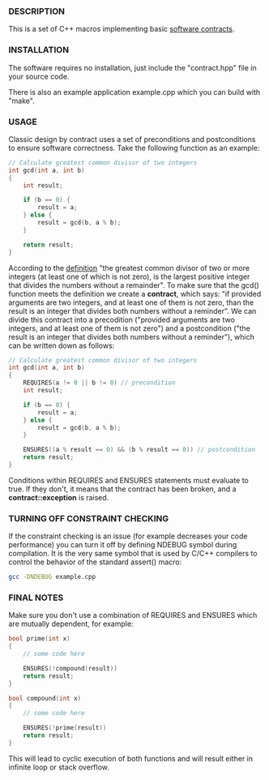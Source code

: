 ### DESCRIPTION

This is a set of C++ macros implementing basic [software contracts](http://weblambdazero.blogspot.com/2013/09/design-by-contract.html).

### INSTALLATION

The software requires no installation, just include the "contract.hpp" file in your source code.

There is also an example application example.cpp which you can build with "make".

### USAGE

Classic design by contract uses a set of preconditions and postconditions to ensure software correctness. Take the following function as an example:

```cpp
// Calculate greatest common divisor of two integers
int gcd(int a, int b)
{
    int result;

    if (b == 0) {
        result = a;
    } else {
        result = gcd(b, a % b);
    }

    return result;
}
```

According to the [definition](http://en.wikipedia.org/wiki/Greatest_common_divisor) "the greatest common divisor of two or more integers (at least one of which is not zero), is the largest positive integer that divides the numbers without a remainder". To make sure that the gcd() function meets the definition we create a **contract**, which says: "if provided arguments are two integers, and at least one of them is not zero, than the result is an integer that divides both numbers without a reminder". We can divide this contract into a precodition ("provided arguments are two integers, and at least one of them is not zero") and a postcondition ("the result is an integer that divides both numbers without a reminder"), which can be written down as follows:

```cpp
// Calculate greatest common divisor of two integers
int gcd(int a, int b)
{
    REQUIRES(a != 0 || b != 0) // precondition
    int result;

    if (b == 0) {
        result = a;
    } else {
        result = gcd(b, a % b);
    }

    ENSURES((a % result == 0) && (b % result == 0)) // postcondition
    return result;
}
```

Conditions within REQUIRES and ENSURES statements must evaluate to true. If they don't, it means that the contract has been broken, and a **contract::exception** is raised.

### TURNING OFF CONSTRAINT CHECKING

If the constraint checking is an issue (for example decreases your code performance) you can turn it off by defining NDEBUG symbol during compilation. It is the very same symbol that is used by C/C++ compilers to control the behavior of the standard assert() macro:

```sh
gcc -DNDEBUG example.cpp
```

### FINAL NOTES

Make sure you don't use a combination of REQUIRES and ENSURES which are mutually dependent, for example:

```cpp
bool prime(int x)
{
    // some code here

    ENSURES(!compound(result))
    return result;
}

bool compound(int x)
{
    // some code here

    ENSURES(!prime(result))
    return result;
}
```

This will lead to cyclic execution of both functions and will result either in infinite loop or stack overflow.
